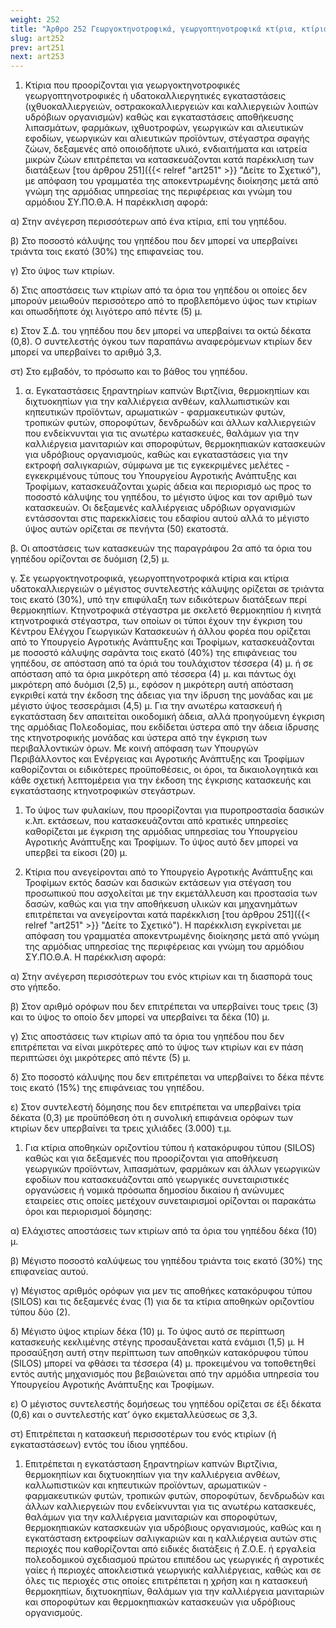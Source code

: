 ```yaml
---
weight: 252
title: "Άρθρο 252 Γεωργοκτηνοτροφικά, γεωργοπτηνοτροφικά κτίρια, κτίρια υδατοκαλλιεργειών, στέγαστρα σφαγής, γεωργικές αποθήκες, δεξαμενές, θερμοκήπια και λοιπές γεωργικές κατασκευές."
slug: art252
prev: art251
next: art253
---
```


1.  Κτίρια που προορίζονται για γεωργοκτηνοτροφικές γεωργοπτηνοτροφικές ή υδατοκαλλιεργητικές εγκαταστάσεις (ιχθυοκαλλιεργειών, οστρακοκαλλιεργειών και καλλιεργειών λοιπών υδρόβιων οργανισμών) καθώς και εγκαταστάσεις αποθήκευσης λιπασμάτων, φαρμάκων, ιχθυοτροφών, γεωργικών και αλιευτικών εφοδίων, γεωργικών και αλιευτικών προϊόντων, στέγαστρα σφαγής ζώων, δεξαμενές από οποιοδήποτε υλικό, ενδιαιτήματα και ιατρεία μικρών ζώων επιτρέπεται να κατασκευάζονται κατά παρέκκλιση των διατάξεων [του άρθρου 251]({{< relref "art251" >}} "Δείτε το Σχετικό"), με απόφαση του γραμματέα της αποκεντρωμένης διοίκησης μετά από γνώμη της αρμόδιας υπηρεσίας της περιφέρειας και γνώμη του αρμόδιου ΣΥ.ΠΟ.Θ.Α. Η παρέκκλιση αφορά:

α) Στην ανέγερση περισσότερων από ένα κτίρια, επί του γηπέδου.

β) Στο ποσοστό κάλυψης του γηπέδου που δεν μπορεί να υπερβαίνει τριάντα τοις εκατό (30%) της επιφανείας του.

γ) Στο ύψος των κτιρίων.

δ) Στις αποστάσεις των κτιρίων από τα όρια του γηπέδου οι οποίες δεν μπορούν μειωθούν περισσότερο από το προβλεπόμενο ύψος των κτιρίων και οπωσδήποτε όχι λιγότερο από πέντε (5) μ.

ε) Στον Σ.Δ. του γηπέδου που δεν μπορεί να υπερβαίνει τα οκτώ δέκατα (0,8). Ο συντελεστής όγκου των παραπάνω αναφερόμενων κτιρίων δεν μπορεί να υπερβαίνει το αριθμό 3,3.

στ) Στο εμβαδόν, το πρόσωπο και το βάθος του γηπέδου.

1.  α. Εγκαταστάσεις ξηραντηρίων καπνών Βιρτζίνια, θερμοκηπίων και διχτυοκηπίων για την καλλιέργεια ανθέων, καλλωπιστικών και κηπευτικών προϊόντων, αρωματικών - φαρμακευτικών φυτών, τροπικών φυτών, σποροφύτων, δενδρωδών και άλλων καλλιεργειών που ενδείκνυνται για τις ανωτέρω κατασκευές, θαλάμων για την καλλιέργεια μανιταριών και σποροφύτων, θερμοκηπιακών κατασκευών για υδρόβιους οργανισμούς, καθώς και εγκαταστάσεις για την εκτροφή σαλιγκαριών, σύμφωνα με τις εγκεκριμένες μελέτες - εγκεκριμένους τύπους του Υπουργείου Αγροτικής Ανάπτυξης και Τροφίμων, κατασκευάζονται χωρίς άδεια και περιορισμό ως προς το ποσοστό κάλυψης του γηπέδου, το μέγιστο ύψος και τον αριθμό των κατασκευών. Οι δεξαμενές καλλιέργειας υδρόβιων οργανισμών εντάσσονται στις παρεκκλίσεις του εδαφίου αυτού αλλά το μέγιστο ύψος αυτών ορίζεται σε πενήντα (50) εκατοστά.

β. Οι αποστάσεις των κατασκευών της παραγράφου 2α από τα όρια του γηπέδου ορίζονται σε δυόμιση (2,5) μ.

γ. Σε γεωργοκτηνοτροφικά, γεωργοπτηνοτροφικά κτίρια και κτίρια υδατοκαλλιεργειών ο μέγιστος συντελεστής κάλυψης ορίζεται σε τριάντα τοις εκατό (30%), υπό την επιφύλαξη των ειδικότερων διατάξεων περί θερμοκηπίων. Κτηνοτροφικά στέγαστρα με σκελετό θερμοκηπίου ή κινητά κτηνοτροφικά στέγαστρα, των οποίων οι τύποι έχουν την έγκριση του Κέντρου Ελέγχου Γεωργικών Κατασκευών ή άλλου φορέα που ορίζεται από το Υπουργείο Αγροτικής Ανάπτυξης και Τροφίμων, κατασκευάζονται με ποσοστό κάλυψης σαράντα τοις εκατό (40%) της επιφάνειας του γηπέδου, σε απόσταση από τα όριά του τουλάχιστον τέσσερα (4) μ. ή σε απόσταση από τα όρια μικρότερη από τέσσερα (4) μ. και πάντως όχι μικρότερη από δυόμισι (2,5) μ., εφόσον η μικρότερη αυτή απόσταση εγκριθεί κατά την έκδοση της άδειας για την ίδρυση της μονάδας και με μέγιστο ύψος τεσσεράμισι (4,5) μ. Για την ανωτέρω κατασκευή ή εγκατάσταση δεν απαιτείται οικοδομική άδεια, αλλά προηγούμενη έγκριση της αρμόδιας Πολεοδομίας, που εκδίδεται ύστερα από την άδεια ίδρυσης της κτηνοτροφικής μονάδας και ύστερα από την έγκριση των περιβαλλοντικών όρων. Με κοινή απόφαση των Υπουργών Περιβάλλοντος και Ενέργειας και Αγροτικής Ανάπτυξης και Τροφίμων καθορίζονται οι ειδικότερες προϋποθέσεις, οι όροι, τα δικαιολογητικά και κάθε σχετική λεπτομέρεια για την έκδοση της έγκρισης κατασκευής και εγκατάστασης κτηνοτροφικών στεγάστρων.

1.  Το ύψος των φυλακίων, που προορίζονται για πυροπροστασία δασικών κ.λπ. εκτάσεων, που κατασκευάζονται από κρατικές υπηρεσίες καθορίζεται με έγκριση της αρμόδιας υπηρεσίας του Υπουργείου Αγροτικής Ανάπτυξης και Τροφίμων. Το ύψος αυτό δεν μπορεί να υπερβεί τα είκοσι (20) μ.

2.  Κτίρια που ανεγείρονται από το Υπουργείο Αγροτικής Ανάπτυξης και Τροφίμων εκτός δασών και δασικών εκτάσεων για στέγαση του προσωπικού που ασχολείται με την εκμετάλλευση και προστασία των δασών, καθώς και για την αποθήκευση υλικών και μηχανημάτων επιτρέπεται να ανεγείρονται κατά παρέκκλιση [του άρθρου 251]({{< relref "art251" >}} "Δείτε το Σχετικό"). Η παρέκκλιση εγκρίνεται με απόφαση του γραμματέα αποκεντρωμένης διοίκησης μετά από γνώμη της αρμόδιας υπηρεσίας της περιφέρειας και γνώμη του αρμόδιου ΣΥ.ΠΟ.Θ.Α. Η παρέκκλιση αφορά:

α) Στην ανέγερση περισσότερων του ενός κτιρίων και τη διασπορά τους στο γήπεδο.

β) Στον αριθμό ορόφων που δεν επιτρέπεται να υπερβαίνει τους τρεις (3) και το ύψος το οποίο δεν μπορεί να υπερβαίνει τα δέκα (10) μ.

γ) Στις αποστάσεις των κτιρίων από τα όρια του γηπέδου που δεν επιτρέπεται να είναι μικρότερες από το ύψος των κτιρίων και εν πάση περιπτώσει όχι μικρότερες από πέντε (5) μ.

δ) Στο ποσοστό κάλυψης που δεν επιτρέπεται να υπερβαίνει το δέκα πέντε τοις εκατό (15%) της επιφάνειας του γηπέδου.

ε) Στον συντελεστή δόμησης που δεν επιτρέπεται να υπερβαίνει τρία δέκατα (0,3) με προϋπόθεση ότι η συνολική επιφάνεια ορόφων των κτιρίων δεν υπερβαίνει τα τρεις χιλιάδες (3.000) τ.μ.

1.  Για κτίρια αποθηκών οριζοντίου τύπου ή κατακόρυφου τύπου (SILOS) καθώς και για δεξαμενές που προορίζονται για αποθήκευση γεωργικών προϊόντων, λιπασμάτων, φαρμάκων και άλλων γεωργικών εφοδίων που κατασκευάζονται από γεωργικές συνεταιριστικές οργανώσεις ή νομικά πρόσωπα δημοσίου δικαίου ή ανώνυμες εταιρείες στις οποίες μετέχουν συνεταιρισμοί ορίζονται οι παρακάτω όροι και περιορισμοί δόμησης:

α) Ελάχιστες αποστάσεις των κτιρίων από τα όρια του γηπέδου δέκα (10) μ.

β) Μέγιστο ποσοστό καλύψεως του γηπέδου τριάντα τοις εκατό (30%) της επιφανείας αυτού.

γ) Μέγιστος αριθμός ορόφων για μεν τις αποθήκες κατακόρυφου τύπου (SILOS) και τις δεξαμενές ένας (1) για δε τα κτίρια αποθηκών οριζοντίου τύπου δύο (2).

δ) Μέγιστο ύψος κτιρίων δέκα (10) μ. Το ύψος αυτό σε περίπτωση κατασκευής κεκλιμένης στέγης προσαυξάνεται κατά ενάμισι (1,5) μ. Η προσαύξηση αυτή στην περίπτωση των αποθηκών κατακόρυφου τύπου (SILOS) μπορεί να φθάσει τα τέσσερα (4) μ. προκειμένου να τοποθετηθεί εντός αυτής μηχανισμός που βεβαιώνεται από την αρμόδια υπηρεσία του Υπουργείου Αγροτικής Ανάπτυξης και Τροφίμων.

ε) Ο μέγιστος συντελεστής δομήσεως του γηπέδου ορίζεται σε έξι δέκατα (0,6) και ο συντελεστής κατ’ όγκο εκμεταλλεύσεως σε 3,3.

στ) Επιτρέπεται η κατασκευή περισσοτέρων του ενός κτιρίων (ή εγκαταστάσεων) εντός του ίδιου γηπέδου.

1.  Επιτρέπεται η εγκατάσταση ξηραντηρίων καπνών Βιρτζίνια, θερμοκηπίων και διχτυοκηπίων για την καλλιέργεια ανθέων, καλλωπιστικών και κηπευτικών προϊόντων, αρωματικών - φαρμακευτικών φυτών, τροπικών φυτών, σποροφύτων, δενδρωδών και άλλων καλλιεργειών που ενδείκνυνται για τις ανωτέρω κατασκευές, θαλάμων για την καλλιέργεια μανιταριών και σποροφύτων, θερμοκηπιακών κατασκευών για υδρόβιους οργανισμούς, καθώς και η εγκατάσταση εκτροφείων σαλιγκαριών και η καλλιέργεια αυτών στις περιοχές που καθορίζονται από ειδικές διατάξεις ή Ζ.Ο.Ε. ή εργαλεία πολεοδομικού σχεδιασμού πρώτου επιπέδου ως γεωργικές ή αγροτικές γαίες ή περιοχές αποκλειστικά γεωργικής καλλιέργειας, καθώς και σε όλες τις περιοχές στις οποίες επιτρέπεται η χρήση και η κατασκευή θερμοκηπίων, διχτυοκηπίων, θαλάμων για την καλλιέργεια μανιταριών και σποροφύτων και θερμοκηπιακών κατασκευών για υδρόβιους οργανισμούς.


